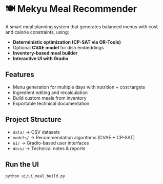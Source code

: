 # 🍽️ Mekyu Meal Recommender

A smart meal planning system that generates balanced menus with cost and calorie constraints, using:
- **Deterministic optimization (CP-SAT via OR-Tools)**
- Optional **CVAE model** for dish embeddings
- **Inventory-based meal builder**
- **Interactive UI with Gradio**

## Features
- Menu generation for multiple days with nutrition + cost targets
- Ingredient editing and recalculation
- Build custom meals from inventory
- Exportable technical documentation

## Project Structure
- `data/` → CSV datasets
- `models/` → Recommendation algorithms (CVAE + CP-SAT)
- `ui/` → Gradio-based user interfaces
- `docs/` → Technical notes & reports

## Run the UI
```bash
python ui/ui_meal_build.py
